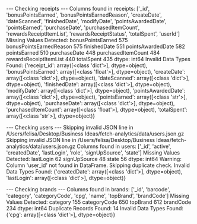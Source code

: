 --- Checking receipts ---
Columns found in receipts: ['_id', 'bonusPointsEarned', 'bonusPointsEarnedReason', 'createDate', 'dateScanned', 'finishedDate', 'modifyDate', 'pointsAwardedDate', 'pointsEarned', 'purchaseDate', 'purchasedItemCount', 'rewardsReceiptItemList', 'rewardsReceiptStatus', 'totalSpent', 'userId']
Missing Values Detected:
bonusPointsEarned          575
bonusPointsEarnedReason    575
finishedDate               551
pointsAwardedDate          582
pointsEarned               510
purchaseDate               448
purchasedItemCount         484
rewardsReceiptItemList     440
totalSpent                 435
dtype: int64
Invalid Data Types Found:
{'receipt_id': array([<class 'dict'>], dtype=object), 'bonusPointsEarned': array([<class 'float'>], dtype=object), 'createDate': array([<class 'dict'>], dtype=object), 'dateScanned': array([<class 'dict'>], dtype=object), 'finishedDate': array([<class 'dict'>], dtype=object), 'modifyDate': array([<class 'dict'>], dtype=object), 'pointsAwardedDate': array([<class 'dict'>], dtype=object), 'pointsEarned': array([<class 'str'>], dtype=object), 'purchaseDate': array([<class 'dict'>], dtype=object), 'purchasedItemCount': array([<class 'float'>], dtype=object), 'totalSpent': array([<class 'str'>], dtype=object)}

--- Checking users ---
Skipping invalid JSON line in /Users/felisa/Desktop/Business Ideas/fetch-analytics/data/users.json.gz
Skipping invalid JSON line in /Users/felisa/Desktop/Business Ideas/fetch-analytics/data/users.json.gz
Columns found in users: ['_id', 'active', 'createdDate', 'lastLogin', 'role', 'signUpSource', 'state']
Missing Values Detected:
lastLogin       62
signUpSource    48
state           56
dtype: int64
Warning: Column 'user_id' not found in DataFrame. Skipping duplicate check.
Invalid Data Types Found:
{'createdDate': array([<class 'dict'>], dtype=object), 'lastLogin': array([<class 'dict'>], dtype=object)}

--- Checking brands ---
Columns found in brands: ['_id', 'barcode', 'category', 'categoryCode', 'cpg', 'name', 'topBrand', 'brandCode']
Missing Values Detected:
category        155
categoryCode    650
topBrand        612
brandCode       234
dtype: int64
Duplicate Records Found: 14
Invalid Data Types Found:
{'cpg': array([<class 'dict'>], dtype=object)}
